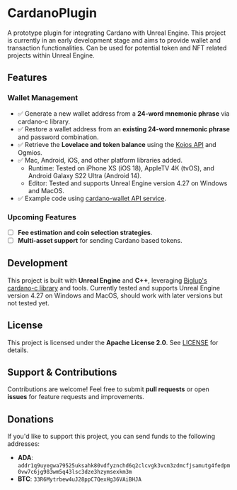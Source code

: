 ﻿# CardanoPlugin

A prototype plugin for integrating Cardano with Unreal Engine. This project is currently in an early development stage and aims to provide wallet and transaction functionalities. Can be used for potential token and NFT related projects within Unreal Engine.

## Features

### Wallet Management
- ✅ Generate a new wallet address from a **24-word mnemonic phrase** via cardano-c library.
- ✅ Restore a wallet address from an **existing 24-word mnemonic phrase** and password combination.
- ✅ Retrieve the **Lovelace and token balance** using the [Koios API](https://api.koios.rest) and Ogmios.
- ✅ Mac, Android, iOS, and other platform libraries added.
  - Runtime: Tested on iPhone XS (iOS 18), AppleTV 4K (tvOS), and Android Galaxy S22 Ultra (Android 14).
  - Editor: Tested and supports Unreal Engine version 4.27 on Windows and MacOS.
- ✅ Example code using [cardano-wallet API service](https://github.com/cardano-foundation/cardano-wallet).

### Upcoming Features
- [ ] **Fee estimation and coin selection strategies**.
- [ ] **Multi-asset support** for sending Cardano based tokens.

## Development

This project is built with **Unreal Engine** and **C++**, leveraging [Biglup's cardano-c library](https://github.com/Biglup/cardano-c) and tools. Currently tested and supports Unreal Engine version 4.27 on Windows and MacOS, should work with later versions but not tested yet.

## License

This project is licensed under the **Apache License 2.0**. See [LICENSE](LICENSE) for details.

## Support & Contributions

Contributions are welcome! Feel free to submit **pull requests** or open **issues** for feature requests and improvements.

## Donations

If you'd like to support this project, you can send funds to the following addresses:

- **ADA**: `addr1q9uyegwa79525uksahk80vdfyznchd6q2clcvgk3vcm3zdmcfjsamutg4fedpm0vw7c6jg983wm5q43lsc3dze3hzymsexkm3m`
- **BTC**: `33R6Mytrbew4uJ28ppC7QexHg36VAiBHJA`